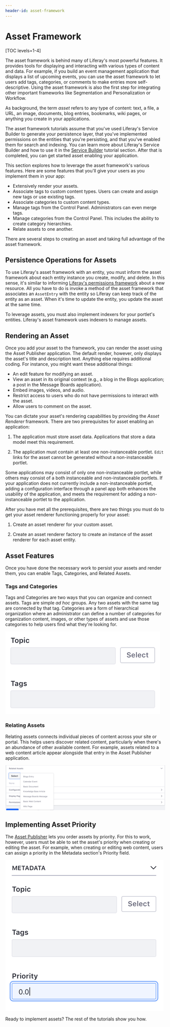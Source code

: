 ```yaml
---
header-id: asset-framework
---
```


# Asset Framework

[TOC levels=1-4]

The asset framework is behind many of Liferay's most powerful features. It 
provides tools for displaying and interacting with various types of content and 
data. For example, if you build an event management application that
displays a list of upcoming events, you can use the asset framework to let users
add tags, categories, or comments to make entries more self-descriptive. Using 
the asset framework is also the first step for integrating other important 
frameworks like Segmentation and Personalization or Workflow.

As background, the term *asset* refers to any type of content: text, a file,
a URL, an image, documents, blog entries, bookmarks, wiki pages, or anything you
create in your applications. 

The asset framework tutorials assume that you've used Liferay's Service Builder
to generate your persistence layer, that you've implemented permissions on the
entities that you're persisting, and that you've enabled them for search and
indexing. You can learn more about Liferay's Service Builder and how to use it
in the
[Service Builder](/docs/7-2/appdev/-/knowledge_base/a/service-builder)
tutorial section. After that is completed, you can get started asset enabling 
your application.

This section explores how to leverage the asset framework's various features. 
Here are some features that you'll give your users as you implement them in 
your app: 

-  Extensively render your assets.
-  Associate tags to custom content types. Users can create and assign new
   tags or use existing tags. 
-  Associate categories to custom content types. 
-  Manage tags from the Control Panel. Administrators can even merge tags. 
-  Manage categories from the Control Panel. This includes the ability to
   create category hierarchies. 
-  Relate assets to one another. 

There are several steps to creating an asset and taking full advantage of the 
asset framework.

## Persistence Operations for Assets 

To use Liferay's asset framework with an entity, you must inform the 
asset framework about each entity instance you create, modify, and delete. In
this sense, it's similar to informing 
[Liferay's permissions framework](/docs/7-2/frameworks/-/knowledge_base/f/defining-application-permissions)
about a new resource. All you have to do is invoke a method of the asset
framework that associates an `AssetEntry` with the entity so Liferay can keep
track of the entity as an asset. When it's time to update the entity, you update
the asset at the same time. 

To leverage assets, you must also implement indexers for your portlet's
entities. Liferay's asset framework uses indexers to manage assets. 

## Rendering an Asset

Once you add your asset to the framework, you can render the asset
using the Asset Publisher application. The default render, however, only
displays the asset's title and description text. Anything else requires
additional coding. For instance, you might want these additional things:

-  An edit feature for modifying an asset.
-  View an asset in its original context (e.g., a blog
   in the Blogs application; a post in the Message Boards application).
-  Embed images, videos, and audio.
-  Restrict access to users who do not have permissions to interact with the
   asset.
-  Allow users to comment on the asset. 

You can dictate your asset's rendering capabilities by providing the *Asset
Renderer* framework. There are two prerequisites for asset enabling an 
application:

1.  The application must store asset data. Applications that store a data model
    meet this requirement.

2.  The application must contain at least one non-instanceable portlet. `Edit` 
    links for the asset cannot be generated without a non-instanceable portlet.
 
Some applications may consist of only one non-instanceable portlet, while others
may consist of a both instanceable and non-instanceable portlets. If your 
application does not currently include a non-instanceable portlet, adding a 
configuration interface through a panel app both enhances the usability of 
the application, and meets the requirement for adding a non-instanceable 
portlet to the application. 

<!--Uncomment once article is available
See our tutorial on 
Adding Custom Panel Apps
to learn how to add one.
-->

After you have met all the prerequisites, there are two things you must do to 
get your asset renderer functioning properly for your asset:

1.  Create an asset renderer for your custom asset.

2.  Create an asset renderer factory to create an instance of the asset renderer
    for each asset entity.

## Asset Features

Once you have done the necessary work to persist your assets and render them,
you can enable Tags, Categories, and Related Assets.

### Tags and Categories

Tags and Categories are two ways that you can organize and connect assets. Tags
are simple *ad hoc* groups. Any two assets with the same tag are connected by
that tag. Categories are a form of hierarchical organization where an
administrator can define a number of categories for organization content,
images, or other types of assets and use those categories to help users find
what they're looking for.

![Figure 1: Adding category and tag input options lets authors aggregate and label custom entities.](../../images/asset-fw-categories-and-tags-options.png)

### Relating Assets

Relating assets connects individual pieces of content across your site or
portal. This helps users discover related content, particularly when there's an
abundance of other available content. For example, assets related to a web
content article appear alongside that entry in the Asset Publisher application.

![Figure 2: You and your users can find it helpful to relate assets to entities, such as this blogs entry.](../../images/asset-related-content-asset-publisher.png)

## Implementing Asset Priority

The 
[Asset Publisher](/docs/7-2/user/-/knowledge_base/u/publishing-assets) 
lets you order assets by priority. For this to work, however, users must be able
to set the asset's priority when creating or editing the asset. For example,
when creating or editing web content, users can assign a priority in the
Metadata section's Priority field. 

![Figure 3: The Priority field lets users set an asset's priority.](../../images/web-content-categorization.png)

Ready to implement assets? The rest of the tutorials show you how. 
